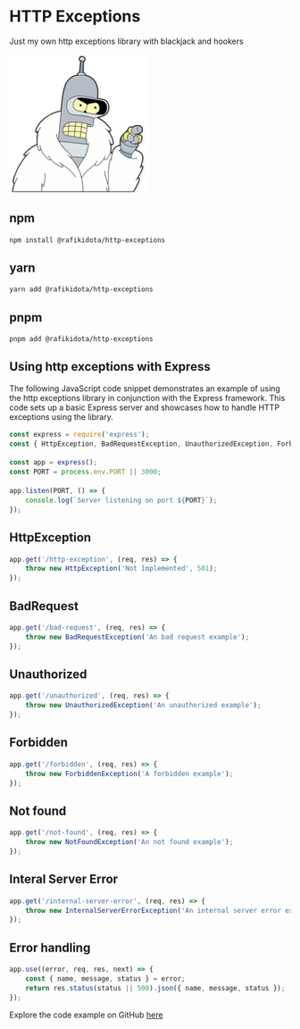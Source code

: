 # HTTP Exceptions
 Just my own http exceptions library with blackjack and hookers

<img 
alt="Bender"
src = "https://github.com/rafikidota/http-exceptions/raw/main/bender.png?raw=true" 
style="width:250px"/>

## npm
 ```bash
npm install @rafikidota/http-exceptions
```

## yarn
 ```bash
yarn add @rafikidota/http-exceptions
```
## pnpm
 ```bash
pnpm add @rafikidota/http-exceptions
```

## Using http exceptions with Express

The following JavaScript code snippet demonstrates an example of using the http exceptions library in conjunction with the Express framework. This code sets up a basic Express server and showcases how to handle HTTP exceptions using the library.

```js
const express = require('express');
const { HttpException, BadRequestException, UnauthorizedException, ForbiddenException, NotFoundException, InternalServerErrorException } = require('@rafikidota/http-exceptions');

const app = express();
const PORT = process.env.PORT || 3000;

app.listen(PORT, () => {
    console.log(`Server listening on port ${PORT}`);
});
```

## HttpException
```js
app.get('/http-exception', (req, res) => {
    throw new HttpException('Not Implemented', 501);
});
```

## BadRequest
```js
app.get('/bad-request', (req, res) => {
    throw new BadRequestException('An bad request example');
});
```

## Unauthorized
```js
app.get('/unauthorized', (req, res) => {
    throw new UnauthorizedException('An unauthorized example');
});
```

## Forbidden
```js
app.get('/forbidden', (req, res) => {
    throw new ForbiddenException('A forbidden example');
});
```

## Not found
```js
app.get('/not-found', (req, res) => {
    throw new NotFoundException('An not found example');
});
```

## Interal Server Error
```js
app.get('/internal-server-error', (req, res) => {
    throw new InternalServerErrorException('An internal server error example');
});
```

## Error handling
```js
app.use((error, req, res, next) => {
    const { name, message, status } = error;
    return res.status(status || 500).json({ name, message, status });
});
```

Explore the code example on GitHub [here](https://github.com/rafikidota/express-http-exceptions/)